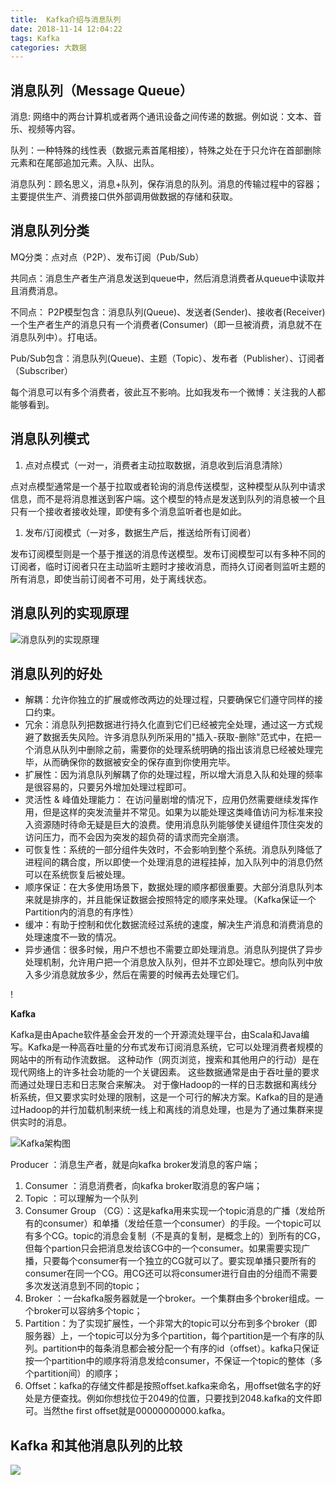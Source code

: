 ```yaml
---
title:  Kafka介绍与消息队列
date: 2018-11-14 12:04:22
tags: Kafka
categories: 大数据
---
```


## 消息队列（Message Queue）

消息: 网络中的两台计算机或者两个通讯设备之间传递的数据。例如说：文本、音乐、视频等内容。

队列：一种特殊的线性表（数据元素首尾相接），特殊之处在于只允许在首部删除元素和在尾部追加元素。入队、出队。

消息队列：顾名思义，消息+队列，保存消息的队列。消息的传输过程中的容器；主要提供生产、消费接口供外部调用做数据的存储和获取。

## 消息队列分类

MQ分类：点对点（P2P）、发布订阅（Pub/Sub）

共同点：消息生产者生产消息发送到queue中，然后消息消费者从queue中读取并且消费消息。

不同点：    P2P模型包含：消息队列(Queue)、发送者(Sender)、接收者(Receiver)一个生产者生产的消息只有一个消费者(Consumer)（即一旦被消费，消息就不在消息队列中）。打电话。

Pub/Sub包含：消息队列(Queue)、主题（Topic）、发布者（Publisher）、订阅者（Subscriber）

每个消息可以有多个消费者，彼此互不影响。比如我发布一个微博：关注我的人都能够看到。

## 消息队列模式

1. 点对点模式（一对一，消费者主动拉取数据，消息收到后消息清除）

点对点模型通常是一个基于拉取或者轮询的消息传送模型，这种模型从队列中请求信息，而不是将消息推送到客户端。这个模型的特点是发送到队列的消息被一个且只有一个接收者接收处理，即使有多个消息监听者也是如此。

1. 发布/订阅模式（一对多，数据生产后，推送给所有订阅者）

发布订阅模型则是一个基于推送的消息传送模型。发布订阅模型可以有多种不同的订阅者，临时订阅者只在主动监听主题时才接收消息，而持久订阅者则监听主题的所有消息，即使当前订阅者不可用，处于离线状态。

## 消息队列的实现原理

![消息队列的实现原理](https://s1.ax1x.com/2018/11/18/izvOfS.jpg)

## 消息队列的好处

- 解耦：允许你独立的扩展或修改两边的处理过程，只要确保它们遵守同样的接口约束。
- 冗余：消息队列把数据进行持久化直到它们已经被完全处理，通过这一方式规避了数据丢失风险。许多消息队列所采用的"插入-获取-删除"范式中，在把一个消息从队列中删除之前，需要你的处理系统明确的指出该消息已经被处理完毕，从而确保你的数据被安全的保存直到你使用完毕。
- 扩展性：因为消息队列解耦了你的处理过程，所以增大消息入队和处理的频率是很容易的，只要另外增加处理过程即可。
- 灵活性 & 峰值处理能力： 在访问量剧增的情况下，应用仍然需要继续发挥作用，但是这样的突发流量并不常见。如果为以能处理这类峰值访问为标准来投入资源随时待命无疑是巨大的浪费。使用消息队列能够使关键组件顶住突发的访问压力，而不会因为突发的超负荷的请求而完全崩溃。
- 可恢复性：系统的一部分组件失效时，不会影响到整个系统。消息队列降低了进程间的耦合度，所以即使一个处理消息的进程挂掉，加入队列中的消息仍然可以在系统恢复后被处理。
- 顺序保证：在大多使用场景下，数据处理的顺序都很重要。大部分消息队列本来就是排序的，并且能保证数据会按照特定的顺序来处理。（Kafka保证一个Partition内的消息的有序性）
- 缓冲：有助于控制和优化数据流经过系统的速度，解决生产消息和消费消息的处理速度不一致的情况。
- 异步通信：很多时候，用户不想也不需要立即处理消息。消息队列提供了异步处理机制，允许用户把一个消息放入队列，但并不立即处理它。想向队列中放入多少消息就放多少，然后在需要的时候再去处理它们。

!

**Kafka**

Kafka是由Apache软件基金会开发的一个开源流处理平台，由Scala和Java编写。Kafka是一种高吞吐量的分布式发布订阅消息系统，它可以处理消费者规模的网站中的所有动作流数据。 这种动作（网页浏览，搜索和其他用户的行动）是在现代网络上的许多社会功能的一个关键因素。 这些数据通常是由于吞吐量的要求而通过处理日志和日志聚合来解决。 对于像Hadoop的一样的日志数据和离线分析系统，但又要求实时处理的限制，这是一个可行的解决方案。Kafka的目的是通过Hadoop的并行加载机制来统一线上和离线的消息处理，也是为了通过集群来提供实时的消息。



![Kafka架构图](https://s1.ax1x.com/2018/11/18/FSSEL9.png)

Producer ：消息生产者，就是向kafka broker发消息的客户端；

1. Consumer ：消息消费者，向kafka broker取消息的客户端；
2. Topic ：可以理解为一个队列
3. Consumer Group （CG）：这是kafka用来实现一个topic消息的广播（发给所有的consumer）和单播（发给任意一个consumer）的手段。一个topic可以有多个CG。topic的消息会复制（不是真的复制，是概念上的）到所有的CG，但每个partion只会把消息发给该CG中的一个consumer。如果需要实现广播，只要每个consumer有一个独立的CG就可以了。要实现单播只要所有的consumer在同一个CG。用CG还可以将consumer进行自由的分组而不需要多次发送消息到不同的topic；
4. Broker ：一台kafka服务器就是一个broker。一个集群由多个broker组成。一个broker可以容纳多个topic；
5. Partition：为了实现扩展性，一个非常大的topic可以分布到多个broker（即服务器）上，一个topic可以分为多个partition，每个partition是一个有序的队列。partition中的每条消息都会被分配一个有序的id（offset）。kafka只保证按一个partition中的顺序将消息发给consumer，不保证一个topic的整体（多个partition间）的顺序；
6. Offset：kafka的存储文件都是按照offset.kafka来命名，用offset做名字的好处是方便查找。例如你想找位于2049的位置，只要找到2048.kafka的文件即可。当然the first offset就是00000000000.kafka。

## Kafka 和其他消息队列的比较

![](https://s1.ax1x.com/2018/11/18/izv4QH.jpg)